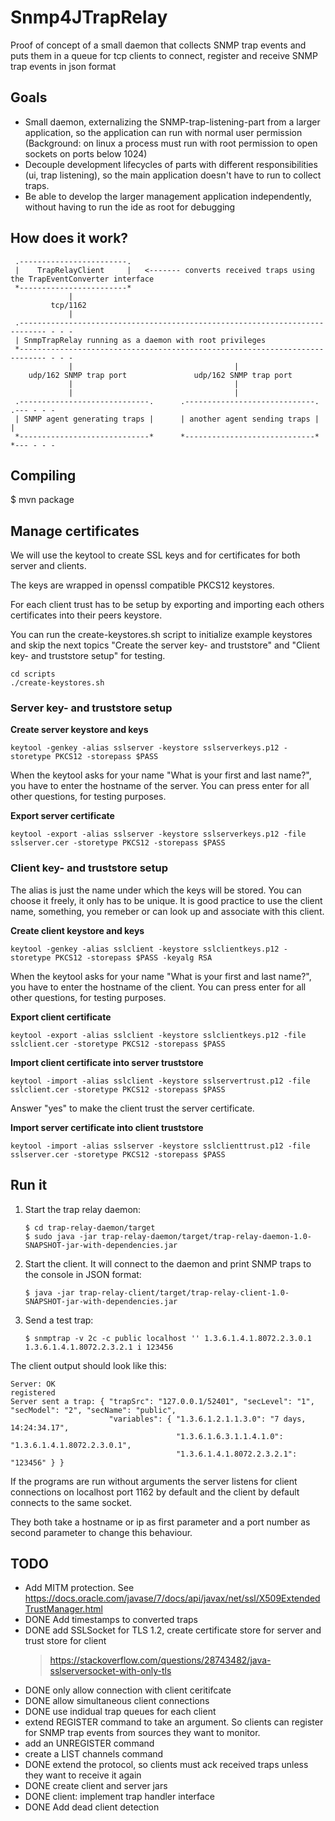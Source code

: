 # Snmp4JTrapRelay

Proof of concept of a small daemon that collects SNMP trap events and puts them in a queue
for tcp clients to connect, register and receive SNMP trap events in json format

## Goals 
 - Small daemon, externalizing the SNMP-trap-listening-part from a larger application, so the application can run with normal user permission
   (Background: on linux a process must run with root permission to open sockets on ports below 1024)
 - Decouple development lifecycles of parts with different responsibilities (ui, trap listening), so the main application doesn't have to run to collect traps.
 - Be able to develop the larger management application independently, without having to run the ide as root for debugging


## How does it work?

```
 .------------------------.
 |    TrapRelayClient     |   <------- converts received traps using the TrapEventConverter interface
 *------------------------*
             |
         tcp/1162
             |
 .---------------------------------------------------------------------------- - - -
 | SnmpTrapRelay running as a daemon with root privileges
 *---------------------------------------------------------------------------- - - -
             |                                    |
    udp/162 SNMP trap port               udp/162 SNMP trap port
             |                                    |
             |                                    |
 .-----------------------------.      .-----------------------------.     .--- - - -
 | SNMP agent generating traps |      | another agent sending traps |     |
 *-----------------------------*      *-----------------------------*     *--- - - -
```

## Compiling

$ mvn package


## Manage certificates 

We will use the keytool to create SSL keys and for certificates for both server and clients.

The keys are wrapped in openssl compatible PKCS12 keystores.

For each client trust has to be setup by exporting and importing each others certificates into their peers keystore.

You can run the create-keystores.sh script to initialize example keystores and skip the next topics "Create the server key- and truststore" and
"Client key- and truststore setup" for testing.
``` 
cd scripts
./create-keystores.sh
```

### Server key- and truststore setup

**Create server keystore and keys**
```
keytool -genkey -alias sslserver -keystore sslserverkeys.p12 -storetype PKCS12 -storepass $PASS
```
When the keytool asks for your name "What is your first and last name?", you have to enter the hostname of the server.
You can press enter for all other questions, for testing purposes.


**Export server certificate**
```
keytool -export -alias sslserver -keystore sslserverkeys.p12 -file sslserver.cer -storetype PKCS12 -storepass $PASS
```


### Client key- and truststore setup

The alias is just the name under which the keys will be stored. You can choose it freely, it only has to be unique.
It is good practice to use the client name, something, you remeber or can look up and associate with this client.


**Create client keystore and keys**
```
keytool -genkey -alias sslclient -keystore sslclientkeys.p12 -storetype PKCS12 -storepass $PASS -keyalg RSA
```
When the keytool asks for your name "What is your first and last name?", you have to enter the hostname of the client.
You can press enter for all other questions, for testing purposes.

**Export client certificate**
```
keytool -export -alias sslclient -keystore sslclientkeys.p12 -file sslclient.cer -storetype PKCS12 -storepass $PASS
```

**Import client certificate into server truststore**
```
keytool -import -alias sslclient -keystore sslservertrust.p12 -file sslclient.cer -storetype PKCS12 -storepass $PASS
```
Answer "yes" to make the client trust the server certificate.

**Import server certificate into client truststore**
```
keytool -import -alias sslserver -keystore sslclienttrust.p12 -file sslserver.cer -storetype PKCS12 -storepass $PASS
```

## Run it

1. Start the trap relay daemon:

    ```
    $ cd trap-relay-daemon/target  
    $ sudo java -jar trap-relay-daemon/target/trap-relay-daemon-1.0-SNAPSHOT-jar-with-dependencies.jar
    ```
    
2. Start the client. It will connect to the daemon and print SNMP traps to the console in JSON format:

    ```
    $ java -jar trap-relay-client/target/trap-relay-client-1.0-SNAPSHOT-jar-with-dependencies.jar
    ```
    
3. Send a test trap:

    ```    
    $ snmptrap -v 2c -c public localhost '' 1.3.6.1.4.1.8072.2.3.0.1 1.3.6.1.4.1.8072.2.3.2.1 i 123456
    ```

The client output should look like this:

```
Server: OK
registered
Server sent a trap: { "trapSrc": "127.0.0.1/52401", "secLevel": "1", "secModel": "2", "secName": "public", 
                      "variables": { "1.3.6.1.2.1.1.3.0": "7 days, 14:24:34.17",
                                     "1.3.6.1.6.3.1.1.4.1.0": "1.3.6.1.4.1.8072.2.3.0.1",
                                     "1.3.6.1.4.1.8072.2.3.2.1": "123456" } }
```

If the programs are run without arguments the server listens for client connections on localhost port 1162 by default
and the client by default connects to the same socket.

They both take a hostname or ip as first parameter and a port number as second parameter to change this behaviour. 



## TODO

   - Add MITM protection. See https://docs.oracle.com/javase/7/docs/api/javax/net/ssl/X509ExtendedTrustManager.html
   - DONE Add timestamps to converted traps
   - DONE add SSLSocket for TLS 1.2, create certificate store for server and trust store for client
        > https://stackoverflow.com/questions/28743482/java-sslserversocket-with-only-tls
   - DONE only allow connection with client ceritifcate
   - DONE allow simultaneous client connections
   - DONE use indidual trap queues for each client
   - extend REGISTER command to take an argument. So clients can register for SNMP trap events
     from sources they want to monitor.
   - add an UNREGISTER command
   - create a LIST channels command
   - DONE extend the protocol, so clients must ack received traps unless they want to receive it again 
   - DONE create client and server jars
   - DONE client: implement trap handler interface
   - DONE Add dead client detection
